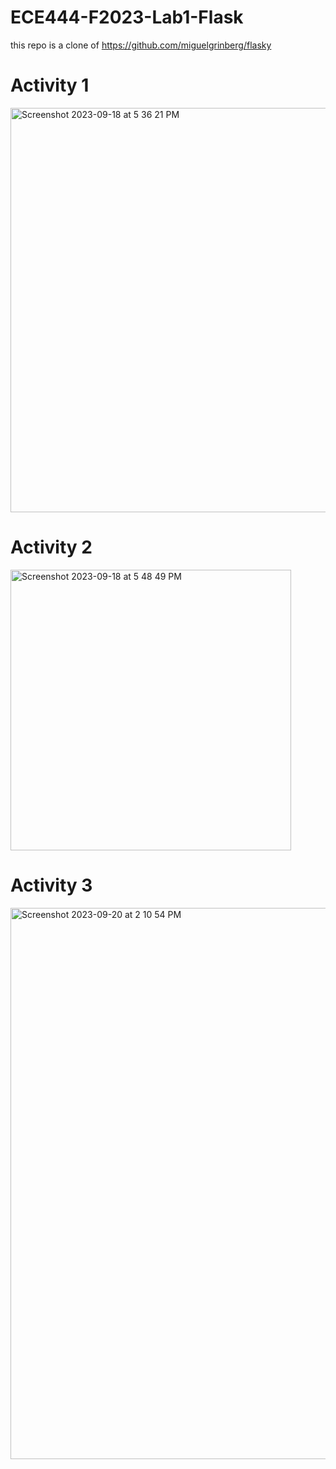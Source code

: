 # ECE444-F2023-Lab1-Flask
this repo is a clone of https://github.com/miguelgrinberg/flasky

# Activity 1
<img width="647" alt="Screenshot 2023-09-18 at 5 36 21 PM" src="https://github.com/zhast/ECE444-F2023-Lab1-Flask/assets/20625321/b0665c0e-ac99-480c-b6c9-21c80a8a2602">

# Activity 2
<img width="449" alt="Screenshot 2023-09-18 at 5 48 49 PM" src="https://github.com/zhast/ECE444-F2023-Lab1-Flask/assets/20625321/ea21642d-234a-472e-a165-2d57f7de5518">

# Activity 3
<img width="882" alt="Screenshot 2023-09-20 at 2 10 54 PM" src="https://github.com/zhast/ECE444-F2023-Lab1-Flask/assets/20625321/1651b7b2-6af8-4030-9e04-4168606ffe2e">
